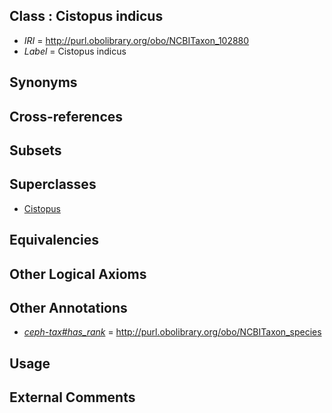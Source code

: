 
## Class : Cistopus indicus

 * *IRI* = http://purl.obolibrary.org/obo/NCBITaxon_102880
 * *Label* = Cistopus indicus

## Synonyms


## Cross-references


## Subsets


## Superclasses

 * [Cistopus](../../NCBITaxon/79/NCBITaxon_102879.md)

## Equivalencies


## Other Logical Axioms


## Other Annotations

 * *[ceph-tax#has_rank](../../ceph-tax#has/nk/ceph-tax#has_rank.md)* = http://purl.obolibrary.org/obo/NCBITaxon_species

## Usage


## External Comments


